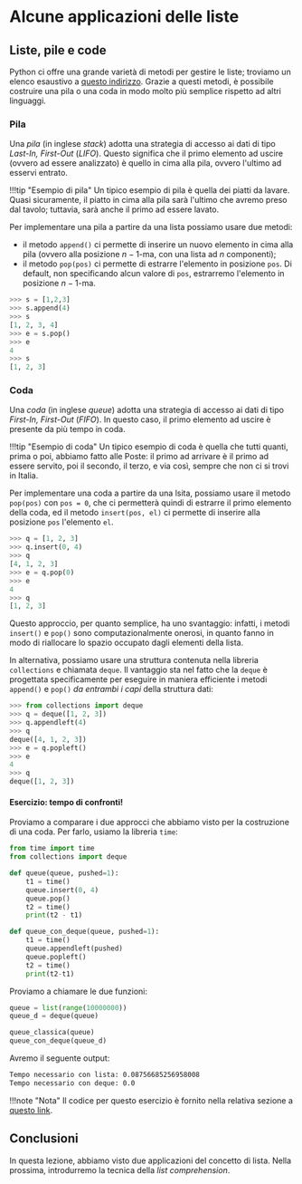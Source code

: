 # Alcune applicazioni delle liste

## Liste, pile e code

Python ci offre una grande varietà di metodi per gestire le liste; troviamo un elenco esaustivo a [questo indirizzo](https://docs.python.org/3/tutorial/datastructures.html#more-on-lists). Grazie a questi metodi, è possibile costruire una pila o una coda in modo molto più semplice rispetto ad altri linguaggi.

### Pila

Una *pila* (in inglese *stack*) adotta una strategia di accesso ai dati di tipo *Last-In, First-Out* (*LIFO*). Questo significa che il primo elemento ad uscire (ovvero ad essere analizzato) è quello in cima alla pila, ovvero l'ultimo ad esservi entrato.

!!!tip "Esempio di pila"
	Un tipico esempio di pila è quella dei piatti da lavare. Quasi sicuramente, il piatto in cima alla pila sarà l'ultimo che avremo preso dal tavolo; tuttavia, sarà anche il primo ad essere lavato.

Per implementare una pila a partire da una lista possiamo usare due metodi:

* il metodo `append()` ci permette di inserire un nuovo elemento in cima alla pila (ovvero alla posizione $n-1$-ma, con una lista ad $n$ componenti);
* il metodo `pop(pos)` ci permette di estrarre l'elemento in posizione `pos`. Di default, non specificando alcun valore di `pos`, estrarremo l'elemento in posizione $n-1$-ma.

```py
>>> s = [1,2,3]
>>> s.append(4)
>>> s
[1, 2, 3, 4]
>>> e = s.pop()
>>> e
4
>>> s
[1, 2, 3]
```

### Coda

Una *coda* (in inglese *queue*) adotta una strategia di accesso ai dati di tipo *First-In, First-Out* (*FIFO*). In questo caso, il primo elemento ad uscire è presente da più tempo in coda.

!!!tip "Esempio di coda"
	Un tipico esempio di coda è quella che tutti quanti, prima o poi, abbiamo fatto alle Poste: il primo ad arrivare è il primo ad essere servito, poi il secondo, il terzo, e via così, sempre che non ci si trovi in Italia.

Per implementare una coda a partire da una lsita, possiamo usare il metodo `pop(pos)` con `pos = 0`, che ci permetterà quindi di estrarre il primo elemento della coda, ed il metodo `insert(pos, el)` ci permette di inserire alla posizione `pos` l'elemento `el`.

```py
>>> q = [1, 2, 3]
>>> q.insert(0, 4)
>>> q
[4, 1, 2, 3]
>>> e = q.pop(0)
>>> e
4
>>> q
[1, 2, 3]
```

Questo approccio, per quanto semplice, ha uno svantaggio: infatti, i metodi `insert()` e `pop()` sono computazionalmente onerosi, in quanto fanno in modo di riallocare lo spazio occupato dagli elementi della lista.

In alternativa, possiamo usare una struttura contenuta nella libreria `collections` e chiamata `deque`. Il vantaggio sta nel fatto che la `deque` è progettata specificamente per eseguire in maniera efficiente i metodi `append()` e `pop()` *da entrambi i capi* della struttura dati:

```py
>>> from collections import deque
>>> q = deque([1, 2, 3])
>>> q.appendleft(4)
>>> q
deque([4, 1, 2, 3])
>>> e = q.popleft()
>>> e
4
>>> q
deque([1, 2, 3])
```

#### Esercizio: tempo di confronti!

Proviamo a comparare i due approcci che abbiamo visto per la costruzione di una coda. Per farlo, usiamo la libreria `time`:

```py
from time import time
from collections import deque

def queue(queue, pushed=1):
	t1 = time()
	queue.insert(0, 4)
	queue.pop()
	t2 = time()
	print(t2 - t1)

def queue_con_deque(queue, pushed=1):
	t1 = time()
	queue.appendleft(pushed)
	queue.popleft()
	t2 = time()
	print(t2-t1)
```

Proviamo a chiamare le due funzioni:

```py
queue = list(range(10000000))
queue_d = deque(queue)

queue_classica(queue)
queue_con_deque(queue_d)
```

Avremo il seguente output:

```sh
Tempo necessario con lista: 0.08756685256958008
Tempo necessario con deque: 0.0
```

!!!note "Nota"
	Il codice per questo esercizio è fornito nella relativa sezione a [questo link](../esercizi/01_strutture.py).

## Conclusioni

In questa lezione, abbiamo visto due applicazioni del concetto di lista. Nella prossima, introdurremo la tecnica della *list comprehension*.

